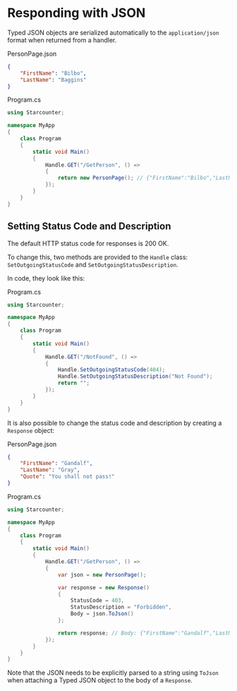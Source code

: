 # Responding with JSON

Typed JSON objects are serialized automatically to the `application/json` format when returned from a handler.

<div class="code-name">PersonPage.json</div>

```json
{
    "FirstName": "Bilbo",
    "LastName": "Baggins"
}
```

<div class="code-name">Program.cs</div>

```cs
using Starcounter;

namespace MyApp
{
    class Program
    {
        static void Main()
        {
            Handle.GET("/GetPerson", () =>
            {
                return new PersonPage(); // {"FirstName":"Bilbo","LastName":"Baggins"}
            });
        }
    }
}
```

## Setting Status Code and Description

The default HTTP status code for responses is 200 OK.

To change this, two methods are provided to the `Handle` class: `SetOutgoingStatusCode` and `SetOutgoingStatusDescription`.

In code, they look like this:

<div class="code-name">Program.cs</div>

```cs
using Starcounter;

namespace MyApp
{
    class Program
    {
        static void Main()
        {
            Handle.GET("/NotFound", () => 
            {
                Handle.SetOutgoingStatusCode(404);
                Handle.SetOutgoingStatusDescription("Not Found");
                return "";
            });
        }
    }
}
```

It is also possible to change the status code and description by creating a `Response` object: 

<div class="code-name">PersonPage.json</div>

```json
{
    "FirstName": "Gandalf",
    "LastName": "Gray",
    "Quote": "You shall not pass!" 
}
```

<div class="code-name">Program.cs</div>

```cs
using Starcounter;

namespace MyApp
{
    class Program
    {
        static void Main()
        {
            Handle.GET("/GetPerson", () =>
            {
                var json = new PersonPage();

                var response = new Response()
                {
                    StatusCode = 403,
                    StatusDescription = "Forbidden",
                    Body = json.ToJson()
                };

                return response; // Body: {"FirstName":"Gandalf","LastName":"Gray","Quote":"You shall not pass!"}
            });
        }
    }
}
```

Note that the JSON needs to be explicitly parsed to a string using `ToJson` when attaching a Typed JSON object to the body of a `Response`.